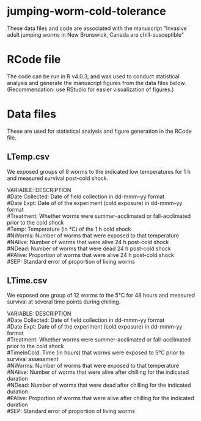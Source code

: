 # jumping-worm-cold-tolerance

These data files and code are associated with the manuscript 
"Invasive adult jumping worms in New Brunswick, Canada are chill-susceptible"

# RCode file
The code can be run in R v4.0.3, and was used to conduct statistical analysis and generate the manuscript figures from the data files below. (Recommendation: use RStudio for easier visualization of figures.)


# Data files
These are used for statistical analysis and figure generation in the RCode file.

## LTemp.csv

We exposed groups of 8 worms to the indicated low temperatures for 1 h and measured survival post-cold shock.

VARIABLE:									DESCRIPTION <br>
#Date Collected:           Date of field collection in dd-mmm-yy format<br>
#Date Expt:                Date of of the experiment (cold exposure) in dd-mmm-yy format<br>
#Treatment:                Whether worms were summer-acclimated or fall-acclimated prior to the cold shock<br>
#Temp:                     Temperature (in °C) of the 1 h cold shock<br>
#NWorms:                   Number of worms that were exposed to that temperature<br>
#NAlive:                   Number of worms that were alive 24 h post-cold shock<br>
#NDead:                    Number of worms that were dead 24 h post-cold shock<br>
#PAlive:                   Proportion of worms that were alive 24 h post-cold shock<br>
#SEP:                      Standard error of proportion of living worms<br>

## LTime.csv

We exposed one group of 12 worms to the 5°C for 48 hours and measured survival at several time points during chilling.

VARIABLE:                  DESCRIPTION <br>
#Date Collected:           Date of field collection in dd-mmm-yy format<br>
#Date Expt:                Date of of the experiment (cold exposure) in dd-mmm-yy format<br>
#Treatment:                Whether worms were summer-acclimated or fall-acclimated prior to the cold shock<br>
#TimeInCold:               Time (in hours) that worms were exposed to 5°C prior to survival assessment<br>
#NWorms:                   Number of worms that were exposed to that temperature<br>
#NAlive:                   Number of worms that were alive after chilling for the indicated duration<br>
#NDead:                    Number of worms that were dead after chilling for the indicated duration<br>
#PAlive:                   Proportion of worms that were alive after chilling for the indicated duration<br>
#SEP:                      Standard error of proportion of living worms<br>

